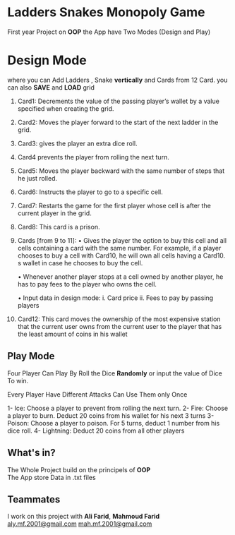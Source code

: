 # Ladders Snakes Monopoly Game

First year Project on **OOP**
the App have Two Modes (Design and Play)
# Design Mode

where you can Add Ladders , Snake **vertically** and Cards from 12 Card.
you can also **SAVE** and **LOAD** grid

1. Card1:  Decrements the value of the passing player’s wallet by a value specified when creating the grid. 
2. Card2: Moves the player forward to the start of the next ladder in the grid.

3.  Card3: gives the player an extra dice roll. 
4. Card4 prevents the player from rolling the next turn. 
5.  Card5:  Moves the player backward with the same number of steps that he just rolled.
6. Card6: Instructs the player to go to a specific cell. 
7. Card7: Restarts the game for the first player whose cell is after the current player in the grid. 
8.  Card8:  This card is a prison.

9. Cards [from 9 to 11]: 
	• Gives the player the option to buy this cell and all cells containing a card with the same number. For example, if a player chooses to buy a cell with Card10, he will own all cells having a Card10. s wallet in case he chooses to buy the cell. 
	
	 • Whenever another player stops at a cell owned by another player, he has to pay fees to the player who owns the cell.
	 
	 • Input data in design mode: i. Card price ii. Fees to pay by passing players 
	
10. Card12: This card moves the ownership of the most expensive station that the current user owns from the current user to the player that has the least amount of coins in his wallet

## Play Mode
Four Player Can Play By Roll the Dice  **Randomly** or input the value of Dice To win.

Every Player Have Different Attacks Can Use Them only Once

1- Ice: Choose a player to prevent from rolling the next turn. 
2- Fire: Choose a player to burn. Deduct 20 coins from his wallet for his next 3 turns 
3- Poison: Choose a player to poison. For 5 turns, deduct 1 number from his dice roll. 
 4- Lightning: Deduct 20 coins from all other players

## What's in?

The Whole Project build on the principels of **OOP**  
The App store Data in .txt files 
## Teammates 

I work on this project with   **Ali Farid**,  **Mahmoud Farid**  
aly.mf.2001@gmail.com
mah.mf.2001@gmail.com
